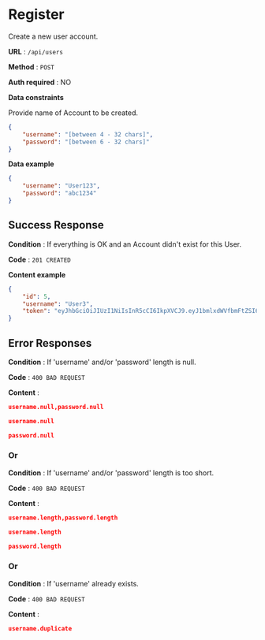 # Register

Create a new user account.

**URL** : `/api/users`

**Method** : `POST`

**Auth required** : NO

**Data constraints**

Provide name of Account to be created.

```json
{
    "username": "[between 4 - 32 chars]",
    "password": "[between 6 - 32 chars]"
}
```

**Data example** 

```json
{
    "username": "User123",
    "password": "abc1234"
}
```

## Success Response

**Condition** : If everything is OK and an Account didn't exist for this User.

**Code** : `201 CREATED`

**Content example**

```json
{
    "id": 5,
    "username": "User3",
    "token": "eyJhbGciOiJIUzI1NiIsInR5cCI6IkpXVCJ9.eyJ1bmlxdWVfbmFtZSI6IjUiLCJuYmYiOjE1NjEwMjI5OTIsImV4cCI6MTU2MTYyNzc5MiwiaWF0IjoxNTYxMDIyOTkyfQ.ZiVlIVVC8Dml_49Uql-aC01pF99gSXFQR_kTM8Tk3i4"
}
```

## Error Responses

**Condition** : If 'username' and/or 'password' length is null.

**Code** : `400 BAD REQUEST`

**Content** :

```json
username.null,password.null
```

```json
username.null
```

```json
password.null
```

### Or

**Condition** : If 'username' and/or 'password' length is too short.

**Code** : `400 BAD REQUEST`

**Content** :

```json
username.length,password.length
```

```json
username.length
```

```json
password.length
```

### Or

**Condition** : If 'username' already exists.

**Code** : `400 BAD REQUEST`

**Content** :

```json
username.duplicate
```